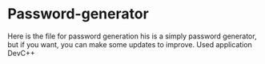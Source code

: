# Password-generator
Here is the file for password generation
his is a simply password generator, but if you want, you can make some updates to improve. 
Used application DevC++
